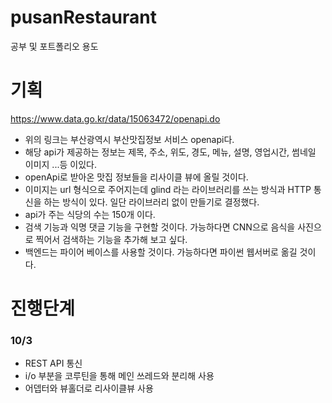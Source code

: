 # pusanRestaurant
공부 및 포트폴리오 용도
# 기획
https://www.data.go.kr/data/15063472/openapi.do
* 위의 링크는 부산광역시 부산맛집정보 서비스 openapi다.
* 해당 api가 제공하는 정보는 제목, 주소, 위도, 경도, 메뉴, 설명, 영업시간, 썸네일 이미지 ...등 이있다.
* openApi로 받아온 맛집 정보들을 리사이클 뷰에 올릴 것이다.
* 이미지는 url 형식으로 주어지는데 glind 라는 라이브러리를 쓰는 방식과 HTTP 통신을 하는 방식이 있다.
일단 라이브러리 없이 만들기로 결정했다.
* api가 주는 식당의 수는 150개 이다.
* 검색 기능과 익명 댓글 기능을 구현할 것이다. 가능하다면 CNN으로 음식을 사진으로 찍어서 검색하는 기능을 추가해 보고 싶다.
* 백엔드는 파이어 베이스를 사용할 것이다. 가능하다면 파이썬 웹서버로 옮길 것이다.
# 진행단계
### 10/3
* REST API 통신
* i/o 부분을 코루틴을 통해 메인 쓰레드와 분리해 사용
* 어뎁터와 뷰홀더로 리사이클뷰 사용
